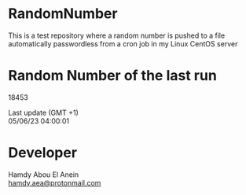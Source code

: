 # RandomNumber    
This is a test repository where a random number is pushed to a file automatically passwordless from a cron job in my Linux CentOS server    
# Random Number of the last run   
18453
      
Last update (GMT +1)    
05/06/23 04:00:01
# Developer    
Hamdy Abou El Anein   
hamdy.aea@protonmail.com
